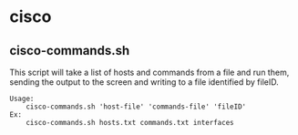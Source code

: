 # cisco
## cisco-commands.sh
This script will take a list of hosts and commands from a file and run them, sending the output to the screen and writing to a file identified by fileID.
    
    Usage:
        cisco-commands.sh 'host-file' 'commands-file' 'fileID'
    Ex:
        cisco-commands.sh hosts.txt commands.txt interfaces
